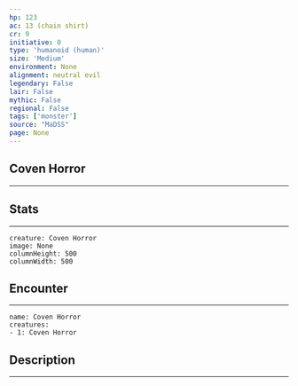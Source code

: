 ```yaml
---
hp: 123
ac: 13 (chain shirt)
cr: 9
initiative: 0
type: 'humanoid (human)'    
size: 'Medium'
environment: None
alignment: neutral evil
legendary: False
lair: False
mythic: False
regional: False
tags: ['monster']
source: "MaDSS"
page: None
---
```


## Coven Horror
---



## Stats
---

```statblock
creature: Coven Horror
image: None
columnHeight: 500
columnWidth: 500
```

## Encounter
---

```encounter-table
name: Coven Horror
creatures:
- 1: Coven Horror
```

## Description
---





